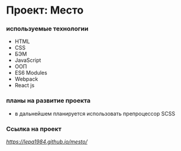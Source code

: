 # Проект: Место

### используемые технологии

-   HTML
-   CSS
-   БЭМ
-   JavaScript
-   ООП
-   ES6 Modules
-   Webpack
-   React js

### планы на развитие проекта

-   в дальнейшем планируется использовать препроцессор SCSS

### Ссылка на проект

*https://lepa1984.github.io/mesto/*

